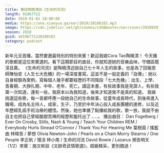 ```yaml
---
title: 專訪陶曉清談《生命的河流》
length: 91967722
date: 2018-01-01 18:00:00
media: https://one.xiaoyuu.ga/ear/2018/20180101.mp3
image: https://cdn.jsdelivr.net/gh/coxmos/cdn@master/ear/cover/20180101.jpeg
season: 2018
guid: a9196772220180101
category: podcast
---
```


新年元旦首播，當然要邀最特別的特別來賓！歡迎我娘Cora Tao陶曉清！
今天播的歌都是這位來賓選的。看下這期節目的曲目，你就知道她的音樂品味，守備區既深且廣。
《生命的河流》是陶曉清述說自己七十年人生的故事，也是為了回報恩師陳怡安《人生七大危機》的一場深度書寫。這並不是一般定義的「自傳」：她以自身經驗為案例，寫每個人幾乎都要經歷的不同階段「七大危機」：出生、上學、青春期、大掙扎期、中年、老年、死亡。讀這本書，有些故事我是見證人，有些我第一次知道，還有一些，我原本以為我知道，後來才知道我不是真的知道。
我娘挑選這些歌，每一首都呼應一段她自己的生命故事，從童年成長時代，到後來進入職場，成為名主持人，成家，生子，乃至於中年決心投入成長團體的進修，以及近年歷經乳癌手術治療的體悟。然後，她也準備了點播給我的歌，歌一放，我就不由自主也把自己曾經酸甜苦辣的經歷和盤托出了……。
播出曲目：
Dan Fogelberg / Ever On
Crosby, Stills, Nash &amp; Young / Teach Your Children
REM / Everybody Hurts
Sinead O’Connor / Thank You For Hearing Me
葉樹茵 / 搖籃曲
林暐哲 / 夢想
Olivia Newton-John / Pearls on a Chain
Morry Stearns / One People
李正帆 / 慢活
林小南 / 生命的河流
David Bowie / Lazarus
預告明天（1/2）來賓：施文彬談《文跡奇武情歌選》，超級精采，更別錯過！

